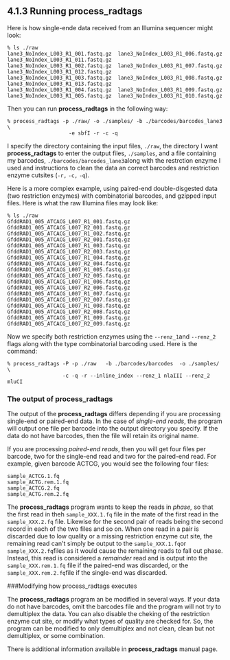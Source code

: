 ## 4.1.3 Running process_radtags

Here is how single-ende data received from an Illumina sequencer might look:

```
% ls ./raw
lane3_NoIndex_L003_R1_001.fastq.gz  lane3_NoIndex_L003_R1_006.fastq.gz lane3_NoIndex_L003_R1_011.fastq.gz
lane3_NoIndex_L003_R1_002.fastq.gz  lane3_NoIndex_L003_R1_007.fastq.gz lane3_NoIndex_L003_R1_012.fastq.gz
lane3_NoIndex_L003_R1_003.fastq.gz  lane3_NoIndex_L003_R1_008.fastq.gz lane3_NoIndex_L003_R1_013.fastq.gz
lane3_NoIndex_L003_R1_004.fastq.gz  lane3_NoIndex_L003_R1_009.fastq.gz
lane3_NoIndex_L003_R1_005.fastq.gz  lane3_NoIndex_L003_R1_010.fastq.gz

```

Then you can run **process_radtags** in the following way:

```
% process_radtags -p ./raw/ -o ./samples/ -b ./barcodes/barcodes_lane3 \ 
                    -e sbfI -r -c -q
```

I specify the directory containing the input files, `./raw`, the directory I want **process_radtags** to enter the output files, `./samples`, and a file containing my barcodes, `./barcodes/barcodes_lane3`along with the restrction enzyme I used and instructions to clean the data an correct barcodes and restriction enzyme cutsites (`-r,` `-c,` `-q`).

Here is a more complex example, using paired-end double-disgested data (two restriction enzymes) with combinatorial barcodes, and gzipped input files. Here is what the raw Illumina files may look like:

```
% ls ./raw
GfddRAD1_005_ATCACG_L007_R1_001.fastq.gz  GfddRAD1_005_ATCACG_L007_R2_001.fastq.gz
GfddRAD1_005_ATCACG_L007_R1_002.fastq.gz  GfddRAD1_005_ATCACG_L007_R2_001.fastq.gz
GfddRAD1_005_ATCACG_L007_R1_003.fastq.gz  GfddRAD1_005_ATCACG_L007_R2_003.fastq.gz
GfddRAD1_005_ATCACG_L007_R1_004.fastq.gz  GfddRAD1_005_ATCACG_L007_R2_004.fastq.gz
GfddRAD1_005_ATCACG_L007_R1_005.fastq.gz  GfddRAD1_005_ATCACG_L007_R2_005.fastq.gz
GfddRAD1_005_ATCACG_L007_R1_006.fastq.gz  GfddRAD1_005_ATCACG_L007_R2_006.fastq.gz
GfddRAD1_005_ATCACG_L007_R1_007.fastq.gz  GfddRAD1_005_ATCACG_L007_R2_007.fastq.gz
GfddRAD1_005_ATCACG_L007_R1_008.fastq.gz  GfddRAD1_005_ATCACG_L007_R2_008.fastq.gz
GfddRAD1_005_ATCACG_L007_R1_009.fastq.gz  GfddRAD1_005_ATCACG_L007_R2_009.fastq.gz
```

Now we specify both restriction enzymes using the `--renz_1`and `--renz_2` flags along with the type combinatorial barcoding used. Here is the command:

```
% process_radtags -P -p ./raw   -b ./barcodes/barcodes  -o ./samples/ \ 
                  -c -q -r --inline_index --renz_1 nlaIII --renz_2 mluCI
```


### The output of process_radtags

The output of the **process_radtags** differs depending if you are processing single-end or paired-end data. In the case of *single-end reads*, the program will output one file per barcode into the output directory you specify. If the data do not have barcodes, then the file will retain its original name. 

If you are processing *paired-end reads*, then you will get four files per barcode, two for the single-end read and two for the paired-end read. For example, given barcode ACTCG, you would see the following four files:

```
sample_ACTCG.1.fq
sample_ACTG.rem.1.fq
sample_ACTCG.2.fq
sample_ACTG.rem.2.fq
```
The **process_radtags** program wants to keep the reads in *phase,* so that the first read in theh `sample_XXX.1.fq` file in the mate of the first read in the `sample_XXX.2.fq` file. Likewise for the second pair of reads being the second record in each of the two files and so on. When one read in a pair is discarded due to low quality or a missing restriction enzyme cut site, the remaining read can't simply be output to the `sample_XXX.1.fq`or `sample_XXX.2.fq`files as it would cause the remaining reads to fall out phase. Instead, this read is considered a *remainder* read and is output into the `sample_XXX.rem.1.fq` file if the paired-end was discarded, or the `sample_XXX.rem.2.fq`file if the single-end was discarded.

###Modifying how process_radtags executes

The **process_radtags** program an be modified in several ways. If your data do not have barcodes, omit the barcodes file and the program will not try to demultiplex the data. You can also disable the cheking of the restriction enzyme cut site, or modify what types of quality are checked for. So, the program can be modified to only demultiplex and not clean, clean but not demultiplex, or some combination.

There is additional information available in **process_radtags** manual page. 